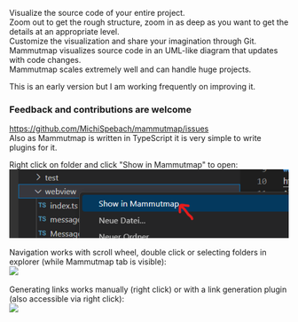 Visualize the source code of your entire project.\
Zoom out to get the rough structure, zoom in as deep as you want to get the details at an appropriate level.\
Customize the visualization and share your imagination through Git.\
Mammutmap visualizes source code in an UML-like diagram that updates with code changes.\
Mammutmap scales extremely well and can handle huge projects.

This is an early version but I am working frequently on improving it.

### Feedback and contributions are welcome
https://github.com/MichiSpebach/mammutmap/issues \
Also as Mammutmap is written in TypeScript it is very simple to write plugins for it.

Right click on folder and click "Show in Mammutmap" to open:\
![](./resources/showInMammutmap.png)

Navigation works with scroll wheel, double click or selecting folders in explorer (while Mammutmap tab is visible):\
![](./resources/navigation.gif)

Generating links works manually (right click) or with a link generation plugin (also accessible via right click):\
![](./resources/generateLinks.gif)
